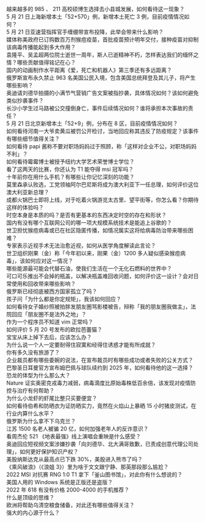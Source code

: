 越来越多的 985 、 211 高校硕博生选择去小县城发展，如何看待这一现象？  
5 月 21 日上海新增本土「52+570」例，新增本土死亡 3 例，目前疫情情况如何？  
5 月 21 日亚速营指挥官手缠绷带宣布投降，此举会带来什么影响？  
媒体称美政府已订购数百万剂猴痘疫苗，首批疫苗预计明年交付，接种疫苗对抑制该病毒传播能起到多大作用？  
袁隆平、吴孟超两位院士逝世一周年，斯人已逝精神不朽，怎样表达我们的缅怀之情？哪些贡献值得铭记在心？  
国内的动画制作水平距离《爱，死亡和机器人》第三季还有多远距离？  
俄罗斯宣布永久禁止 963 名美国公民入境，包含美国总统拜登及其儿子，将产生哪些影响？  
奥迪请刘德华拍摄的小满节气营销广告文案被指抄袭，具体情况如何？该如何避免类似抄袭事件？  
长沙小学生过马路被公交撞倒身亡，事件后续情况如何？谁将承担本次事故的责任？  
5 月 21 日北京新增本土「52+9」例，分布在 8 区，目前疫情情况如何？  
如何看待河南一大爷卖黄瓜被罚公开检讨，当地回应称其违反了防疫规定？该事件有哪些细节值得关注？  
如何看待 papi 酱称不要对职场妈妈过于照顾，称「这样对企业不公，对职场妈妈不利」？  
如何看待霉霉博士被授予纽约大学艺术荣誉博士学位？  
看了这两天的比赛，你还认为 T1 能夺得 msi 冠军吗？  
十年前你在用什么手机？有哪些让你记忆深刻的功能？  
莫里森承认败选，工党领袖阿尔巴尼斯将成为澳大利亚下一任总理，如何评价这位澳大利亚新总理？  
成都火锅巴士即将上线，对于吃着火锅游览太古里、望平街等，你怎么看？你期待这样的体验吗？  
时空本身是本质的吗？是否有更基本的东西决定时空的存在和形状？  
国内有没有哪个互联网公司的哪一项大规模系统技术是能追上谷歌的？  
世卫担忧猴痘病毒或已在社区隐匿传播，如情况属实这将给病毒防治带来哪些困难？  
专家表示近视手术无法治愈近视，如何从医学角度解读此言论？  
世卫组织刚果（金）称「今年初以来，刚果（金）1200 多人疑似感染猴痘病毒」，该如何应对这一情况？  
哪些能源最可能会代替石油，使我们生活在一个无化石燃料的世界中？  
可口可乐推出不会掉的瓶盖，以解决瓶盖难回收问题，如何评价这一设计？会对日常使用和回收带来哪些影响？  
俄罗斯已经彻底被西方国家孤立了吗？  
孩子问「为什么都是你定规矩」，我该如何回应？  
如何看待女子婚纱照被拍胖发朋友圈骂影楼被告，辩称「我的朋友圈我做主」，法院回应「朋友圈不是法外之地」？  
作为一个程序员不知道 vim 正常吗？  
如何评价 5 月 20 号发布的欧拉芭蕾猫？  
宝宝从床上掉下去后，应该怎么办？  
为什么说一个人一定要耐得住寂寞和经得住诱惑才能有所成就？  
你有多久没有旅游了？  
企业裁员都有哪些委婉的说法，在宣布裁员时有哪些成功或者失败的公关方式？  
巴黎圣日耳曼官方宣布姆巴佩与球队续约到 2025 年，如何看待他的这一选择？  
恐龙的体型为什么那么大？  
Nature 证实奥密克戎毒力减弱，病毒滴度比原始毒株低百余倍，该发现对疫情防控与治疗有何帮助？  
为什么小龙虾的虾尾比整只买要便宜？  
如何看待伯希和防晒衣为证防晒实力，竟然在火焰山上暴晒 15 小时猪皮测试，在行业内算什么水平？  
俄罗斯为什么拿不下乌克兰？  
江苏 1500 名老人被骗 20 亿，如何加强老年人的反诈意识？  
看周杰伦 521 《地表最强》线上演唱会重映是什么感受？  
奥迪回应短视频文案涉嫌抄袭「向刘德华、北大满哥致歉，已责成创意代理公司处理」，如何更好保护知识产权？  
美股纳斯达克从最高点已下跌 30%，美股进入熊市了吗？  
《乘风破浪》（《浪姐 3》）里为啥于文文跟宁静、那英那段那么尴尬？  
2022 MSI 对抗赛 RNG 1:0 T1 拿下「釜山图书馆」，对此你有什么想说的？  
美国人用的 Windows 系统是正版还是盗版？  
2022 年 618 有没有价格 2000-4000 的手机推荐？  
什么是顶级的思维？  
欧洲将帮助乌清空粮食储备，对此还有哪些值得关注？  
强大的内心源于什么？  
